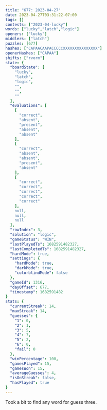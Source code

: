 ```yaml
---
title: "677: 2023-04-27"
date: 2023-04-27T03:31:22-07:00
tags: []
contests: ["2023-04-lucky"]
words: ["lucky","latch","logic"]
openers: ["lucky"]
middlers: ["latch"]
puzzles: [677]
hashes: ["CAPAACAAPACCCCCXXXXXXXXXXXXXXX"]
openerHashes: ["CAPAA"]
shifts: ["rvorm"]
state: {
  "boardState": [
    "lucky",
    "latch",
    "logic",
    "",
    "",
    ""
  ],
  "evaluations": [
    [
      "correct",
      "absent",
      "present",
      "absent",
      "absent"
    ],
    [
      "correct",
      "absent",
      "absent",
      "present",
      "absent"
    ],
    [
      "correct",
      "correct",
      "correct",
      "correct",
      "correct"
    ],
    null,
    null,
    null
  ],
  "rowIndex": 3,
  "solution": "logic",
  "gameStatus": "WIN",
  "lastPlayedTs": 1682591482327,
  "lastCompletedTs": 1682591482327,
  "hardMode": true,
  "settings": {
    "hardMode": true,
    "darkMode": true,
    "colorblindMode": false
  },
  "gameId": 1316,
  "dayOffset": 677,
  "timestamp": 1682591482
}
stats: {
  "currentStreak": 14,
  "maxStreak": 14,
  "guesses": {
    "1": 0,
    "2": 1,
    "3": 5,
    "4": 7,
    "5": 2,
    "6": 0,
    "fail": 0
  },
  "winPercentage": 100,
  "gamesPlayed": 15,
  "gamesWon": 15,
  "averageGuesses": 4,
  "isOnStreak": false,
  "hasPlayed": true
}
---
```

<!-- more -->
Took a bit to find any word for guess three.
